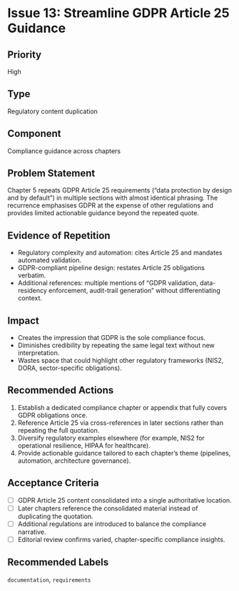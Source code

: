 # Issue 13: Streamline GDPR Article 25 Guidance

## Priority
High

## Type
Regulatory content duplication

## Component
Compliance guidance across chapters

## Problem Statement
Chapter 5 repeats GDPR Article 25 requirements (“data protection by design and by default”) in multiple sections with almost identical phrasing. The recurrence emphasises GDPR at the expense of other regulations and provides limited actionable guidance beyond the repeated quote.

## Evidence of Repetition
- Regulatory complexity and automation: cites Article 25 and mandates automated validation.
- GDPR-compliant pipeline design: restates Article 25 obligations verbatim.
- Additional references: multiple mentions of “GDPR validation, data-residency enforcement, audit-trail generation” without differentiating context.

## Impact
- Creates the impression that GDPR is the sole compliance focus.
- Diminishes credibility by repeating the same legal text without new interpretation.
- Wastes space that could highlight other regulatory frameworks (NIS2, DORA, sector-specific obligations).

## Recommended Actions
1. Establish a dedicated compliance chapter or appendix that fully covers GDPR obligations once.
2. Reference Article 25 via cross-references in later sections rather than repeating the full quotation.
3. Diversify regulatory examples elsewhere (for example, NIS2 for operational resilience, HIPAA for healthcare).
4. Provide actionable guidance tailored to each chapter’s theme (pipelines, automation, architecture governance).

## Acceptance Criteria
- [ ] GDPR Article 25 content consolidated into a single authoritative location.
- [ ] Later chapters reference the consolidated material instead of duplicating the quotation.
- [ ] Additional regulations are introduced to balance the compliance narrative.
- [ ] Editorial review confirms varied, chapter-specific compliance insights.

## Recommended Labels
`documentation`, `requirements`
